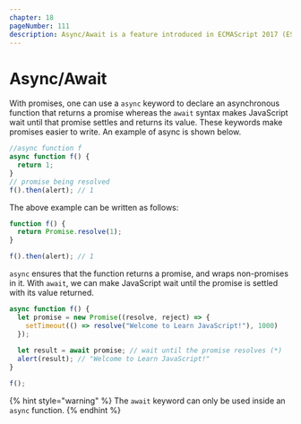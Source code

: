 ```yaml
---
chapter: 18
pageNumber: 111
description: Async/Await is a feature introduced in ECMAScript 2017 (ES8) that provides a more concise and readable syntax for working with asynchronous JavaScript code. It is built on top of JavaScript Promises and is used to handle asynchronous operations in a synchronous-like manner.
---
```


# Async/Await

With promises, one can use a `async` keyword to declare an asynchronous function that returns a promise whereas the `await`  syntax makes JavaScript wait until that promise settles and returns its value. These keywords make promises easier to write.  An example of async is shown below.

```javascript
//async function f
async function f() {
  return 1;
}
// promise being resolved
f().then(alert); // 1
```

The above example can be written as follows:

```javascript
function f() {
  return Promise.resolve(1);
}

f().then(alert); // 1
```

`async` ensures that the function returns a promise, and wraps non-promises in it. With `await`, we can make JavaScript wait until the promise is settled with its value returned.&#x20;

```javascript
async function f() {
  let promise = new Promise((resolve, reject) => {
    setTimeout(() => resolve("Welcome to Learn JavaScript!"), 1000)
  });
  
  let result = await promise; // wait until the promise resolves (*)
  alert(result); // "Welcome to Learn JavaScript!"
}

f();
```

{% hint style="warning" %}
The `await` keyword can only be used inside an `async` function.
{% endhint %}
